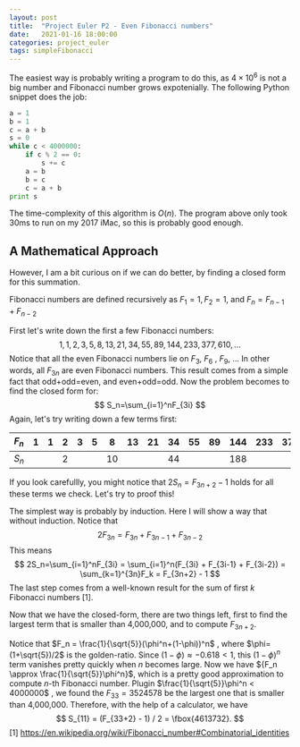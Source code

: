 ```yaml
---
layout: post
title:  "Project Euler P2 - Even Fibonacci numbers"
date:   2021-01-16 18:00:00
categories: project_euler
tags: simpleFibonacci
---
```

The easiest way is probably writing a program to do this, as $4\times 10^6$ is not a big number and Fibonacci number grows expotenially. The following Python snippet does the job:

```python
a = 1
b = 1
c = a + b
s = 0
while c < 4000000:
    if c % 2 == 0:
        s += c
    a = b
    b = c
    c = a + b
print s
```

The time-complexity of this algorithm is $O(n)$. The program above only took 30ms to run on my 2017 iMac, so this is probably good enough.

## A Mathematical Approach

However, I am a bit curious on if we can do better, by finding a closed form for this summation.

Fibonacci numbers are defined recursively as $F_1=1, F_2=1$, and $F_n=F_{n-1}+F_{n-2}$ 

First let's write down the first a few Fibonacci numbers:
$$
1, 1, 2, 3, 5, 8, 13, 21, 34, 55, 89, 144, 233, 377, 610, ...
$$
Notice that all the even Fibonacci numbers lie on $F_3$, ${F_6}$ , $F_9$, ... In other words, all $F_{3n}$ are even Fibonacci numbers. This result comes from a simple fact that odd+odd=even, and even+odd=odd. Now the problem becomes to find the closed form for:
$$
S_n=\sum_{i=1}^nF_{3i}
$$
Again, let's try writing down a few terms first:

| $F_n$ | 1    | 1    | 2    | 3    | 5    | 8    | 13   | 21   | 34   | 55   | 89   | 144  | 233  | 377  | 610  |
| ----- | ---- | ---- | ---- | ---- | ---- | ---- | ---- | ---- | ---- | ---- | ---- | ---- | ---- | ---- | ---- |
| $S_n$ |      |      | 2    |      |      | 10   |      |      | 44   |      |      | 188  |      |      | 798  |

If you look carefullly, you might notice that $2S_n= F_{3n+2} - 1$ holds for all these terms we check. Let's try to proof this!

The simplest way is probably by induction. Here I will show a way that without induction. Notice that
$$
2F_{3n} = F_{3n} + F_{3n-1} + F_{3n-2}
$$
This means
$$
2S_n=\sum_{i=1}^nF_{3i} = \sum_{i=1}^n(F_{3i} + F_{3i-1} + F_{3i-2}) = \sum_{k=1}^{3n}F_k = F_{3n+2} - 1
$$
The last step comes from a well-known result for the sum of first $k$ Fibonacci numbers [1].

Now that we have the closed-form, there are two things left, first to find the largest term that is smaller than 4,000,000, and to compute $F_{3n+2}$. 

Notice that $F_n = \frac{1}{\sqrt{5}}(\phi^n+(1-\phi))^n$ , where $\phi=(1+\sqrt{5})/2$ is the golden-ratio. Since $(1-\phi) \approx -0.618 < 1$, this $(1-\phi)^n$ term vanishes pretty quickly when $n$ becomes large. Now we have ${F_n \approx \frac{1}{\sqrt{5}}\phi^n}$, which is a pretty good approximation to compute $n$-th Fibonacci number.  Plugin $\frac{1}{\sqrt{5}}\phi^n < 4000000$ , we found the $F_{33} = 3524578$ be the largest one that is smaller than 4,000,000. Therefore, with the help of a calculator, we have
$$
S_{11} = (F_{33+2} - 1) / 2 = \fbox{4613732}.
$$
 [1] https://en.wikipedia.org/wiki/Fibonacci_number#Combinatorial_identities

